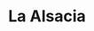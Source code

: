 ---
title: La Alsacia
nombre_comunidad: La Alsacia
municipio: Buenos Aires
departamento: Cauca
descripcion: Compuesto por diez comunidades
num_personas: 4000
num_familias: 2010
min_distancia_casco_urbano: null
km_distancia_casco_urbano: null
vias_acceso: >-
  Se identifica vía terciaria y vía fluvial que permite comunicación con Calima
  El Darién y el Chocó

  La gente se moviliza en bus escalera,

  servicio privado a través de Jeep,

  mototaxi
infraestructura_comunitaria:
  - Instituciones educativas (IE)
  - Centros de convivencia
  - Puestos de Salud
notas_infraestructura_comunitaria: null
liderazgo_comunidad:
  - Se observa una gran asociactividad y muchos procesos juveniles.
inclusion_diversidad_genero: null
comentarios_conectividad: null
punto_SOLE: Institución educativa
comentarios_punto_SOLE:
  - >-
    La Sala de Internet de la IE es Punto vive digital. La JAC es la responsable
    de ella. Parece que no funciona el internet. Se puede contratar con Claro.
ppales_actividades_economicas_vocacion_productiva:
  - Agroforestal
  - Minería
  - Agricultura
  - Reforestación
comentarios_ppales_actividades_economicas_vocacion_productiva: >+
  Agricultura (Cacao, Papachina, Arroz y Caña).

  Reforestación (Proyecto REDD+ para la conservación del bosque y Bonos de
  Carbono).

comunidad_sostenible_uso_suelo: null
org_con_proyeccion: []
servicios_publicos_comunidades_focalizadas:
  - Energía-Buenos Aires
  - Acueducto-Buenos Aires
comunidades_focalizadas_educacion_infraestructura_educativa: []
comunidades_focalizadas_practicas_organizativas:
  - Consejo Comunitario
  - Asociación
  - SERVICUENCA
  - CALIMA VERDE
  - Asociación de Cacaoteros
  - Asociación municipal
  - Asociación municipal
conectividad_minima: null
iniciativas_priorizadas:
  - Café
org_focalizada:
  - Acobra
  - Asociación de mujeres por un mejor vivir
  - Consejo Comunitario
riesgo: null
otros_programas_USAID: []
alianzas_colaboradores: []
posibilidad_iniciativas_conjuntas_aliados_2: []
actividades_ocio: []
medios_comunicacion_narrativas_locales: []
num_visitas_realizadas: 18
num_diagnosticos_rurales_participativos_realizados: 1
infraestructura_salud_atencion_psicosocial: []
notas_infraestructura_salud_atencion_psicosocial: null
num_visitas_predio: 0
url: /comunidad-focalizada/la-alsacia
layout: single
download_file: /reportes/la-alsacia.pdf

---